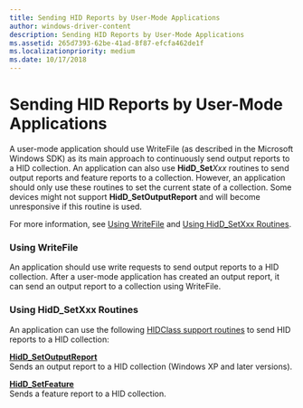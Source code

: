 ```yaml
---
title: Sending HID Reports by User-Mode Applications
author: windows-driver-content
description: Sending HID Reports by User-Mode Applications
ms.assetid: 265d7393-62be-41ad-8f87-efcfa462de1f
ms.localizationpriority: medium
ms.date: 10/17/2018
---
```


# Sending HID Reports by User-Mode Applications


A user-mode application should use WriteFile (as described in the Microsoft Windows SDK) as its main approach to continuously send output reports to a HID collection. An application can also use **HidD\_Set***Xxx* routines to send output reports and feature reports to a collection. However, an application should only use these routines to set the current state of a collection. Some devices might not support **HidD\_SetOutputReport** and will become unresponsive if this routine is used.

For more information, see [Using WriteFile](#using-writefile) and [Using HidD\_SetXxx Routines](#using-hidd-setxxx-routines).

### Using WriteFile

An application should use write requests to send output reports to a HID collection. After a user-mode application has created an output report, it can send an output report to a collection using WriteFile.

### <a href="" id="using-hidd-setxxx-routines"></a>Using HidD\_SetXxx Routines

An application can use the following [HIDClass support routines](https://msdn.microsoft.com/library/windows/hardware/ff538865) to send HID reports to a HID collection:

<a href="" id="hidd-setoutputreport"></a>[**HidD\_SetOutputReport**](https://msdn.microsoft.com/library/windows/hardware/ff539690)  
Sends an output report to a HID collection (Windows XP and later versions).

<a href="" id="hidd-setfeature"></a>[**HidD\_SetFeature**](https://msdn.microsoft.com/library/windows/hardware/ff539684)  
Sends a feature report to a HID collection.

 

 




